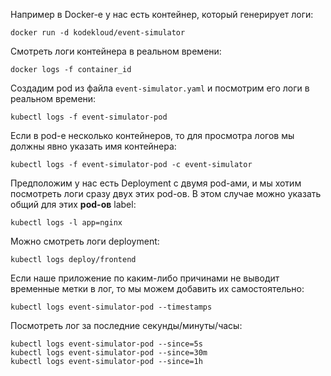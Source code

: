 Например в Docker-е у нас есть контейнер, который генерирует логи:

```shell
docker run -d kodekloud/event-simulator
```

Смотреть логи контейнера в реальном времени:

```shell
docker logs -f container_id
```

Создадим pod из файла `event-simulator.yaml` и посмотрим его логи в реальном времени:

```shell
kubectl logs -f event-simulator-pod
```

Если в pod-е несколько контейнеров, то для просмотра логов мы должны явно указать имя контейнера:

```shell
kubectl logs -f event-simulator-pod -c event-simulator
```

Предположим у нас есть Deployment с двумя pod-ами, и мы хотим посмотреть логи сразу двух этих pod-ов. В этом случае можно указать общий для этих **pod-ов** label:

```shell
kubectl logs -l app=nginx
```

Можно смотреть логи deployment:

```shell
kubectl logs deploy/frontend
```

Если наше приложение по каким-либо причинами не выводит временные метки в лог, то мы можем добавить их самостоятельно:

```shell
kubectl logs event-simulator-pod --timestamps
```

Посмотреть лог за последние секунды/минуты/часы:

```shell
kubectl logs event-simulator-pod --since=5s
kubectl logs event-simulator-pod --since=30m
kubectl logs event-simulator-pod --since=1h
```